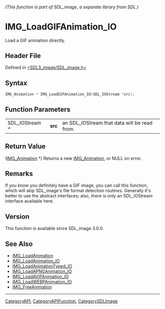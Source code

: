 ###### (This function is part of SDL_image, a separate library from SDL.)
# IMG_LoadGIFAnimation_IO

Load a GIF animation directly.

## Header File

Defined in [<SDL3_image/SDL_image.h>](https://github.com/libsdl-org/SDL_image/blob/main/include/SDL3_image/SDL_image.h)

## Syntax

```c
IMG_Animation * IMG_LoadGIFAnimation_IO(SDL_IOStream *src);
```

## Function Parameters

|                |         |                                              |
| -------------- | ------- | -------------------------------------------- |
| SDL_IOStream * | **src** | an SDL_IOStream that data will be read from. |

## Return Value

([IMG_Animation](IMG_Animation) *) Returns a new
[IMG_Animation](IMG_Animation), or NULL on error.

## Remarks

If you know you definitely have a GIF image, you can call this function,
which will skip SDL_image's file format detection routines. Generally it's
better to use the abstract interfaces; also, there is only an SDL_IOStream
interface available here.

## Version

This function is available since SDL_image 3.0.0.

## See Also

- [IMG_LoadAnimation](IMG_LoadAnimation)
- [IMG_LoadAnimation_IO](IMG_LoadAnimation_IO)
- [IMG_LoadAnimationTyped_IO](IMG_LoadAnimationTyped_IO)
- [IMG_LoadAPNGAnimation_IO](IMG_LoadAPNGAnimation_IO)
- [IMG_LoadAVIFAnimation_IO](IMG_LoadAVIFAnimation_IO)
- [IMG_LoadWEBPAnimation_IO](IMG_LoadWEBPAnimation_IO)
- [IMG_FreeAnimation](IMG_FreeAnimation)

----
[CategoryAPI](CategoryAPI), [CategoryAPIFunction](CategoryAPIFunction), [CategorySDLImage](CategorySDLImage)

